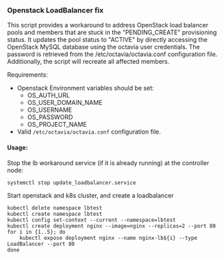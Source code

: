 ### Openstack LoadBalancer fix

This script provides a workaround to address OpenStack load balancer pools and members that are stuck in the "PENDING_CREATE" provisioning status. It updates the pool status to "ACTIVE" by directly accessing the OpenStack MySQL database using the octavia user credentials. The password is retrieved from the /etc/octavia/octavia.conf configuration file. Additionally, the script will recreate all affected members.

Requirements:
- Openstack Environment variables should be set: 
    - OS_AUTH_URL
    - OS_USER_DOMAIN_NAME
    - OS_USERNAME
    - OS_PASSWORD
    - OS_PROJECT_NAME
- Valid `/etc/octavia/octavia.conf` configuration file.


#### Usage:

Stop the lb workaround service (if it is already running) at the controller node:
```shell
systemctl stop update_loadbalancer.service
```

Start openstack and k8s cluster, and create a loadbalancer
```shell
kubectl delete namespace lbtest
kubectl create namespace lbtest
kubectl config set-context --current --namespace=lbtest
kubectl create deployment nginx --image=nginx --replicas=2 --port 80 
for i in {1..5}; do
    kubectl expose deployment nginx --name nginx-lb${i} --type LoadBalancer --port 80 
done

```
